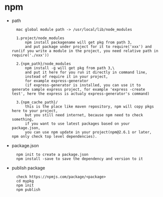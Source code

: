 # npm

- path

        mac global module path -> /usr/local/lib/node_modules

        1.project/node_modules
            npm install packagename will get pkg from path 3,
            and put package under project for it to require('xxx') and run(if you write a module in the project, you need relative path in require('./xxx'))

        2.{npm_path}/node_modules
            npm install -g will get pkg from path 3,\
            and put it here for you run it directly in command line,
            instead of require it in your project,
            for example express-generator
            (if express-generator is installed, you can use it to generate sample express project, for example 'express -create test', here the express is actualy express-generator's command)

        3.{npm_cache_path}/
            this is the place like maven repository, npm will copy pkgs here to your project,
            but you still need internet, because npm need to check something,
            if you want to use latest packages based on your package.json,
            you can use npm update in your project(npm@2.6.1 or later, npm only check top level dependencies).

- package.json

        npm init to create a package.json
        npm install -save to save the dependency and version to it

- publish package

        check https://npmjs.com/package/<package>
        cd mypkg
        npm init
        npm publish
